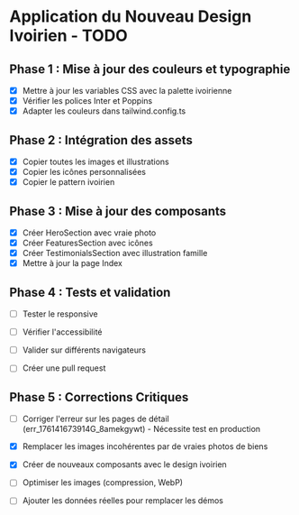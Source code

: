 # Application du Nouveau Design Ivoirien - TODO

## Phase 1 : Mise à jour des couleurs et typographie
- [x] Mettre à jour les variables CSS avec la palette ivoirienne
- [x] Vérifier les polices Inter et Poppins
- [x] Adapter les couleurs dans tailwind.config.ts

## Phase 2 : Intégration des assets
- [x] Copier toutes les images et illustrations
- [x] Copier les icônes personnalisées
- [x] Copier le pattern ivoirien

## Phase 3 : Mise à jour des composants
- [x] Créer HeroSection avec vraie photo
- [x] Créer FeaturesSection avec icônes
- [x] Créer TestimonialsSection avec illustration famille
- [x] Mettre à jour la page Index

## Phase 4 : Tests et validation
- [ ] Tester le responsive
- [ ] Vérifier l'accessibilité
- [ ] Valider sur différents navigateurs
- [ ] Créer une pull request



## Phase 5 : Corrections Critiques
- [ ] Corriger l'erreur sur les pages de détail (err_176141673914G_8amekgywt) - Nécessite test en production
- [x] Remplacer les images incohérentes par de vraies photos de biens
- [x] Créer de nouveaux composants avec le design ivoirien
- [ ] Optimiser les images (compression, WebP)
- [ ] Ajouter les données réelles pour remplacer les démos

